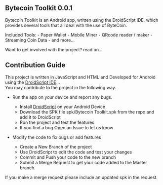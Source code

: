 ## Bytecoin Toolkit 0.0.1

Bytecoin Toolkit is an Android app, written using the DroidScript IDE, which provides several tools that all deal with the use of ByteCoin.

Included Tools:
	- Paper Wallet
	- Mobile Miner
	- QRcode reader / maker
	- Streaming Coin Data
	- and more...

Want to get involved with the project? read on...

## Contribution Guide

This project is written in JavaScript and HTML and Developed for Android using the [DroidScript IDE][1]...  
You may contribute to the project in the following way.

- Run the app on your device and report any bugs.
   - Install [DroidScript][1] on your Android Device 
   - Download the SPK file spk/Bytecoin Toolkit.spk from the repo and add it to DroidScript
   - Run the project and test the features
   - If you find a bug Open an Issue to let us know

- Modify the code to fix bugs or add features
   - Create a New Branch of the project 
   - Use DroidScript to edit the code and test your changes
   - Commit and Push your code to the new branch
   - Submit a Merge Request to get your code added to the Master branch.

If you make a merge request please include an updated spk in the request.

[1]: http://droidscript.org
